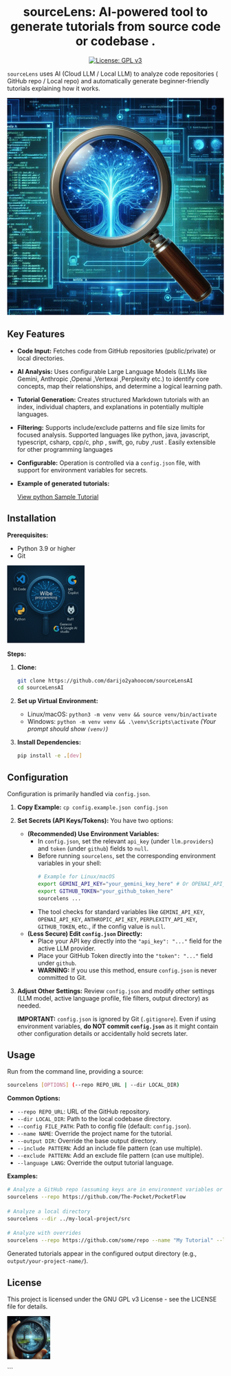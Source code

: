 <h1 align="center">sourceLens:  AI-powered tool to generate tutorials from source code or codebase .</h1>

<p align="center">
  <a href="https://www.gnu.org/licenses/gpl-3.0"><img src="https://img.shields.io/badge/License-GPLv3-blue.svg" alt="License: GPL v3"></a>
</p>

`sourceLens` uses AI (Cloud LLM / Local LLM) to analyze code repositories ( GitHub repo / Local repo) and automatically generate beginner-friendly tutorials explaining how it works.


<p align="center">
  <img src="./docs/assets/banner1.png" alt="sourceLens Banner" width="600"/>
</p>



## Key Features

*   **Code Input:** Fetches code from GitHub repositories (public/private) or local directories.
*   **AI Analysis:** Uses configurable Large Language Models (LLMs like Gemini, Anthropic ,Openai ,Vertexai ,Perplexity etc.) to identify core concepts, map their relationships, and determine a logical learning path.
*   **Tutorial Generation:** Creates structured Markdown tutorials with an index, individual chapters, and explanations in potentially multiple languages.
*   **Filtering:** Supports include/exclude patterns and file size limits for focused analysis. Supported languages like python, java, javascript, typescript, csharp, cpp/c, php , swift, go, ruby ,rust . Easily extensible for other programming languages

*   **Configurable:** Operation is controlled via a `config.json` file, with support for environment variables for secrets.

*   **Example of generated tutorials:** 

    [View python Sample Tutorial](./output/python-sample-project/index.md)


## Installation

**Prerequisites:**

*   Python 3.9 or higher
*   Git
<p align="left">
  <img src="./docs/assets/banner3.png" alt="sourceLens Banner" width="180"/>
</p>

**Steps:**

1.  **Clone:**
    ```bash
    git clone https://github.com/darijo2yahoocom/sourceLensAI
    cd sourceLensAI
    ```

2.  **Set up Virtual Environment:**
    *   Linux/macOS: `python3 -m venv venv && source venv/bin/activate`
    *   Windows: `python -m venv venv && .\venv\Scripts\activate`
    *(Your prompt should show `(venv)`)*

3.  **Install Dependencies:**
    ```bash
    pip install -e .[dev]
    ```

## Configuration

Configuration is primarily handled via `config.json`.

1.  **Copy Example:** `cp config.example.json config.json`

2.  **Set Secrets (API Keys/Tokens):** You have two options:
    *   **(Recommended) Use Environment Variables:**
        *   In `config.json`, set the relevant `api_key` (under `llm.providers`) and `token` (under `github`) fields to `null`.
        *   Before running `sourcelens`, set the corresponding environment variables in your shell:
            ```bash
            # Example for Linux/macOS
            export GEMINI_API_KEY="your_gemini_key_here" # Or OPENAI_API_KEY, ANTHROPIC_API_KEY, etc.
            export GITHUB_TOKEN="your_github_token_here"
            sourcelens ...
            ```
        *   The tool checks for standard variables like `GEMINI_API_KEY`, `OPENAI_API_KEY`, `ANTHROPIC_API_KEY`, `PERPLEXITY_API_KEY`, `GITHUB_TOKEN`, etc., if the config value is `null`.
    *   **(Less Secure) Edit `config.json` Directly:**
        *   Place your API key directly into the `"api_key": "..."` field for the active LLM provider.
        *   Place your GitHub Token directly into the `"token": "..."` field under `github`.
        *   **WARNING:** If you use this method, ensure `config.json` is never committed to Git.

3.  **Adjust Other Settings:** Review `config.json` and modify other settings (LLM model, active language profile, file filters, output directory) as needed.

    **IMPORTANT:** `config.json` is ignored by Git (`.gitignore`). Even if using environment variables, **do NOT commit `config.json`** as it might contain other configuration details or accidentally hold secrets later.


## Usage

Run from the command line, providing a source:

```bash
sourcelens [OPTIONS] (--repo REPO_URL | --dir LOCAL_DIR)
```

**Common Options:**

*   `--repo REPO_URL`: URL of the GitHub repository.
*   `--dir LOCAL_DIR`: Path to the local codebase directory.
*   `--config FILE_PATH`: Path to config file (default: `config.json`).
*   `--name NAME`: Override the project name for the tutorial.
*   `--output DIR`: Override the base output directory.
*   `--include PATTERN`: Add an include file pattern (can use multiple).
*   `--exclude PATTERN`: Add an exclude file pattern (can use multiple).
*   `--language LANG`: Override the output tutorial language.

**Examples:**

```bash
# Analyze a GitHub repo (assuming keys are in environment variables or config.json)
sourcelens --repo https://github.com/The-Pocket/PocketFlow

# Analyze a local directory
sourcelens --dir ../my-local-project/src

# Analyze with overrides
sourcelens --repo https://github.com/some/repo --name "My Tutorial" --language spanish
```

Generated tutorials appear in the configured output directory (e.g., `output/your-project-name/`).

## License

This project is licensed under the GNU GPL v3 License - see the LICENSE file for details.
<p align="left">
  <img src="./docs/assets/banner2.png" alt="sourceLens Banner". 
  width="100"/>
</p>
```
